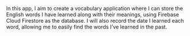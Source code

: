 In this app, I aim to create a vocabulary application where I can store the English words I have learned along with their meanings, using Firebase Cloud Firestore as the database. I will also record the date I learned each word, allowing me to easily find the words I’ve learned in the past.
